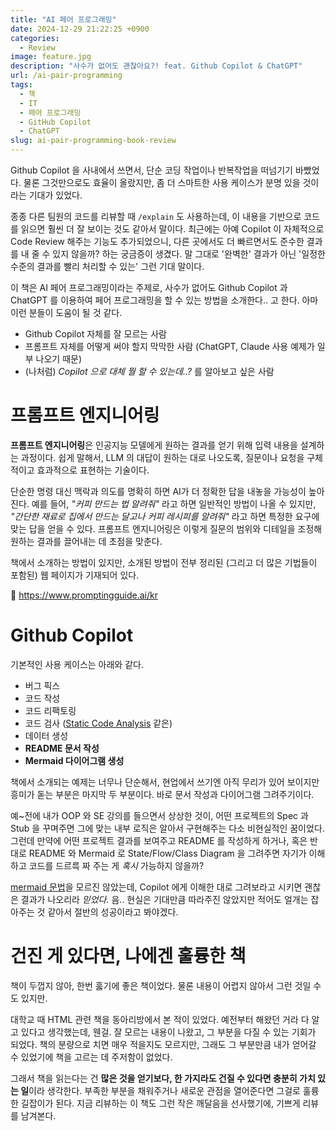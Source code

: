 ```yaml
---
title: "AI 페어 프로그래밍"
date: 2024-12-29 21:22:25 +0900
categories:
  - Review
image: feature.jpg
description: "사수가 없어도 괜찮아요?! feat. Github Copilot & ChatGPT"
url: /ai-pair-programming
tags:
  - 책
  - IT
  - 페어 프로그래밍
  - GitHub Copilot
  - ChatGPT
slug: ai-pair-programming-book-review
---
```


Github Copilot 을 사내에서 쓰면서, 단순 코딩 작업이나 반복작업을 떠넘기기 바빴었다. 물론 그것만으로도 효율이 올랐지만, 좀 더 스마트한 사용 케이스가 분명 있을 것이라는 기대가 있었다. 

종종 다른 팀원의 코드를 리뷰할 때 `/explain` 도 사용하는데, 이 내용을 기반으로 코드를 읽으면 훨씬 더 잘 보이는 것도 같아서 말이다. 최근에는 아예 Copilot 이 자체적으로 Code Review 해주는 기능도 추가되었으니, 다른 곳에서도 더 빠르면서도 준수한 결과를 내 줄 수 있지 않을까? 하는 궁금증이 생겼다. 말 그대로 '완벽한' 결과가 아닌 '일정한 수준의 결과를 빨리 처리할 수 있는' 그런 기대 말이다.

이 책은 AI 페어 프로그래밍이라는 주제로, 사수가 없어도 Github Copilot 과 ChatGPT 를 이용하여 페어 프로그래밍을 할 수 있는 방법을 소개한다.. 고 한다. 아마 이런 분들이 도움이 될 것 같다.

- Github Copilot 자체를 잘 모르는 사람
- 프롬프트 자체를 어떻게 써야 할지 막막한 사람 (ChatGPT, Claude 사용 예제가 일부 나오기 때문)
- (나처럼) _Copilot 으로 대체 뭘 할 수 있는데..?_ 를 알아보고 싶은 사람

# 프롬프트 엔지니어링

**프롬프트 엔지니어링**은 인공지능 모델에게 원하는 결과를 얻기 위해 입력 내용을 설계하는 과정이다. 쉽게 말해서, LLM 의 대답이 원하는 대로 나오도록, 질문이나 요청을 구체적이고 효과적으로 표현하는 기술이다. 

단순한 명령 대신 맥락과 의도를 명확히 하면 AI가 더 정확한 답을 내놓을 가능성이 높아진다. 예를 들어, _"커피 만드는 법 알려줘"_ 라고 하면 일반적인 방법이 나올 수 있지만, _"간단한 재료로 집에서 만드는 달고나 커피 레시피를 알려줘"_ 라고 하면 특정한 요구에 맞는 답을 얻을 수 있다. 프롬프트 엔지니어링은 이렇게 질문의 범위와 디테일을 조정해 원하는 결과를 끌어내는 데 초점을 맞춘다.

책에서 소개하는 방법이 있지만, 소개된 방법이 전부 정리된 (그리고 더 많은 기법들이 포함된) 웹 페이지가 기재되어 있다. 

🔗 https://www.promptingguide.ai/kr

# Github Copilot

기본적인 사용 케이스는 아래와 같다.

- 버그 픽스
- 코드 작성
- 코드 리팩토링
- 코드 검사 ([Static Code Analysis](https://en.wikipedia.org/wiki/Static_program_analysis) 같은)
- 데이터 생성
- **README 문서 작성**
- **Mermaid 다이어그램 생성**

책에서 소개되는 예제는 너무나 단순해서, 현업에서 쓰기엔 아직 무리가 있어 보이지만 흥미가 돋는 부분은 마지막 두 부분이다. 바로 문서 작성과 다이어그램 그려주기이다.

예~전에 내가 OOP 와 SE 강의를 들으면서 상상한 것이, 어떤 프로젝트의 Spec 과 Stub 을 꾸며주면 그에 맞는 내부 로직은 알아서 구현해주는 다소 비현실적인 꿈이었다. 그런데 만약에 어떤 프로젝트 결과를 보여주고 README 를 작성하게 하거나, 혹은 반대로 README 와 Mermaid 로 State/Flow/Class Diagram 을 그려주면 자기가 이해하고 코드를 드르륵 짜 주는 게 _혹시_ 가능하지 않을까?

[mermaid 문법](https://mermaid.js.org/intro/)을 모르진 않았는데, Copilot 에게 이해한 대로 그려보라고 시키면 괜찮은 결과가 나오리라 _믿었다._ 음.. 현실은 기대만큼 따라주진 않았지만 적어도 얼개는 잡아주는 것 같아서 절반의 성공이라고 봐야겠다.

# 건진 게 있다면, 나에겐 훌륭한 책

책이 두껍지 않아, 한번 훓기에 좋은 책이었다. 물론 내용이 어렵지 않아서 그런 것일 수도 있지만. 

대학교 때 HTML 관련 책을 동아리방에서 본 적이 있었다. 예전부터 해왔던 거라 다 알고 있다고 생각했는데, 웬걸. 잘 모르는 내용이 나왔고, 그 부분을 다질 수 있는 기회가 되었다. 책의 분량으로 치면 매우 적을지도 모르지만, 그래도 그 부분만큼 내가 얻어갈 수 있었기에 책을 고르는 데 주저함이 없었다.

그래서 책을 읽는다는 건 **많은 것을 얻기보다, 한 가지라도 건질 수 있다면 충분히 가치 있는 일**이라 생각한다. 부족한 부분을 채워주거나 새로운 관점을 열어준다면 그걸로 훌륭한 길잡이가 된다. 지금 리뷰하는 이 책도 그런 작은 깨달음을 선사했기에, 기쁘게 리뷰를 남겨본다.